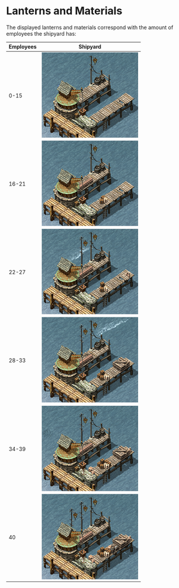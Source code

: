 # Lanterns and Materials
The displayed lanterns and materials correspond with the amount of employees the shipyard has:

|Employees|Shipyard|
|-|-|
|0-15|![](shipyard-employees-00-15.png)|
|16-21|![](shipyard-employees-16-21.png)|
|22-27|![](shipyard-employees-22-27.png)|
|28-33|![](shipyard-employees-28-33.png)|
|34-39|![](shipyard-employees-34-39.png)|
|40|![](shipyard-employees-40-40.png)|
